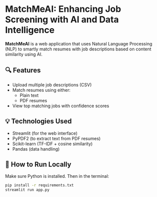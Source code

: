 # MatchMeAI: Enhancing Job Screening with AI and Data Intelligence

**MatchMeAI** is a web application that uses Natural Language Processing (NLP) to smartly match resumes with job descriptions based on content similarity using AI.
## 🔍 Features

- Upload multiple job descriptions (CSV)
- Match resumes using either:
  - Plain text
  - PDF resumes
- View top matching jobs with confidence scores

## 💡 Technologies Used

- Streamlit (for the web interface)
- PyPDF2 (to extract text from PDF resumes)
- Scikit-learn (TF-IDF + cosine similarity)
- Pandas (data handling)

## 🚀 How to Run Locally

Make sure Python is installed. Then in the terminal:

```bash
pip install -r requirements.txt
streamlit run app.py
